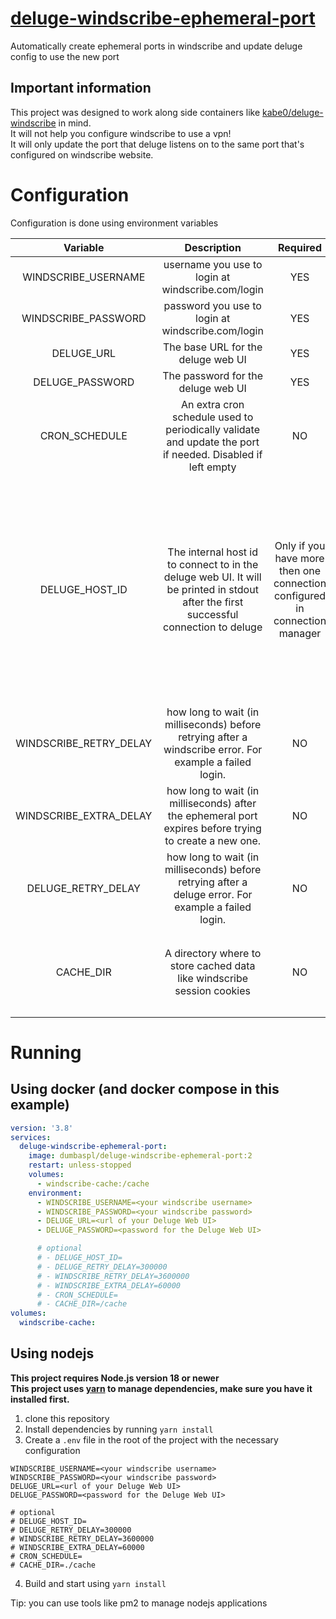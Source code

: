 # [deluge-windscribe-ephemeral-port](https://github.com/dumbasPL/deluge-windscribe-ephemeral-port)

Automatically create ephemeral ports in windscribe and update deluge config to use the new port

## Important information

This project was designed to work along side containers like [kabe0/deluge-windscribe](https://github.com/Kabe0/deluge-windscribe) in mind.  
It will not help you configure windscribe to use a vpn!  
It will only update the port that deluge listens on to the same port that's configured on windscribe website.

# Configuration

Configuration is done using environment variables

| Variable | Description | Required | Default |
| :-: | :-: | :-: | :-: |
| WINDSCRIBE_USERNAME | username you use to login at windscribe.com/login | YES |  |
| WINDSCRIBE_PASSWORD | password you use to login at windscribe.com/login | YES |  |
| DELUGE_URL | The base URL for the deluge web UI | YES |  |
| DELUGE_PASSWORD | The password for the deluge web UI | YES |  |
| CRON_SCHEDULE | An extra cron schedule used to periodically validate and update the port if needed. Disabled if left empty | NO |  |
| DELUGE_HOST_ID | The internal host id to connect to in the deluge web UI. It will be printed in stdout after the first successful connection to deluge | Only if you have more then one connection configured in connection manager | If you have multiple configured in deluge web ui the app will print them out and crash. If you have only one that one will be used and you don't need to specify it explicitly |
| WINDSCRIBE_RETRY_DELAY | how long to wait (in milliseconds) before retrying after a windscribe error. For example a failed login. | NO | 3600000 (1 hour) |
| WINDSCRIBE_EXTRA_DELAY | how long to wait (in milliseconds) after the ephemeral port expires before trying to create a new one. | NO | 60000 (1 minute) |
| DELUGE_RETRY_DELAY | how long to wait (in milliseconds) before retrying after a deluge error. For example a failed login. | NO | 300000 (5 minutes) |
| CACHE_DIR | A directory where to store cached data like windscribe session cookies | NO | `/cache` in the docker container and `./cache` everywhere else |

# Running

## Using docker (and docker compose in this example)

```yaml
version: '3.8'
services:
  deluge-windscribe-ephemeral-port:
    image: dumbaspl/deluge-windscribe-ephemeral-port:2
    restart: unless-stopped
    volumes:
      - windscribe-cache:/cache
    environment:
      - WINDSCRIBE_USERNAME=<your windscribe username>
      - WINDSCRIBE_PASSWORD=<your windscribe password>
      - DELUGE_URL=<url of your Deluge Web UI>
      - DELUGE_PASSWORD=<password for the Deluge Web UI>

      # optional
      # - DELUGE_HOST_ID=
      # - DELUGE_RETRY_DELAY=300000
      # - WINDSCRIBE_RETRY_DELAY=3600000
      # - WINDSCRIBE_EXTRA_DELAY=60000
      # - CRON_SCHEDULE=
      # - CACHE_DIR=/cache
volumes:
  windscribe-cache:
```

## Using nodejs

**This project requires Node.js version 18 or newer**  
**This project uses [yarn](https://classic.yarnpkg.com/) to manage dependencies, make sure you have it installed first.**

1. clone this repository
2. Install dependencies by running `yarn install`
3. Create a `.env` file in the root of the project with the necessary configuration
```shell
WINDSCRIBE_USERNAME=<your windscribe username>
WINDSCRIBE_PASSWORD=<your windscribe password>
DELUGE_URL=<url of your Deluge Web UI>
DELUGE_PASSWORD=<password for the Deluge Web UI>

# optional
# DELUGE_HOST_ID=
# DELUGE_RETRY_DELAY=300000
# WINDSCRIBE_RETRY_DELAY=3600000
# WINDSCRIBE_EXTRA_DELAY=60000
# CRON_SCHEDULE=
# CACHE_DIR=./cache
```
4. Build and start using `yarn install`

Tip: you can use tools like pm2 to manage nodejs applications
